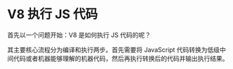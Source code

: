 # V8 执行 JS 代码

首先以一个问题开始：V8 是如何执行 JS 代码的呢？

其主要核心流程分为编译和执行两步。首先需要将 JavaScript 代码转换为低级中间代码或者机器能够理解的机器代码，然后再执行转换后的代码并输出执行结果。

